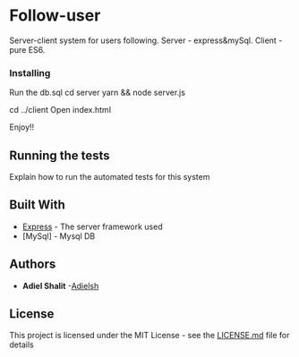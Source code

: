 # Follow-user
Server-client system for users following.
Server - express&mySql.
Client - pure ES6.


### Installing

Run the db.sql
cd server
yarn && node server.js

cd ../client
Open index.html

Enjoy!!

## Running the tests

Explain how to run the automated tests for this system

## Built With

* [Express](http://www.dropwizard.io/1.0.2/docs/) - The server framework used
* [MySql] - Mysql DB

## Authors

* **Adiel Shalit** -[Adielsh](https://github.com/adielsh)

## License

This project is licensed under the MIT License - see the [LICENSE.md](LICENSE.md) file for details





